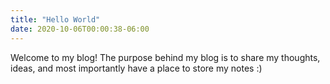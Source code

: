 ```yaml
---
title: "Hello World"
date: 2020-10-06T00:00:38-06:00
---
```

Welcome to my blog! The purpose behind my blog is to share my thoughts, ideas, and most importantly have a place to store my notes :) 


